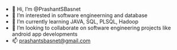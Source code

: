 - 👋 Hi, I’m @PrashantSBasnet
- 👀 I’m interested in software engineerning and database
- 🌱 I’m currently learning JAVA, SQL, PLSQL, Hadoop
- 💞️ I’m looking to collaborate on software engineering projects like android app developments
- 📫 prashantsbasnet@gmail.com

<!---
PrashantSBasnet/PrashantSBasnet is a ✨ special ✨ repository because its `README.md` (this file) appears on your GitHub profile.
You can click the Preview link to take a look at your changes.
--->
